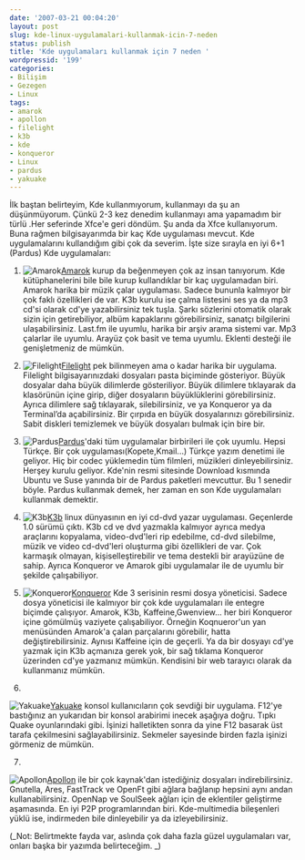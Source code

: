 ```yaml
---
date: '2007-03-21 00:04:20'
layout: post
slug: kde-linux-uygulamalari-kullanmak-icin-7-neden
status: publish
title: 'Kde uygulamaları kullanmak için 7 neden '
wordpressid: '199'
categories:
- Bilişim
- Gezegen
- Linux
tags:
- amarok
- apollon
- filelight
- k3b
- kde
- konqueror
- Linux
- pardus
- yakuake
---
```


İlk baştan belirteyim, Kde kullanmıyorum, kullanmayı da şu an düşünmüyorum. Çünkü 2-3 kez denedim kullanmayı ama yapamadım bir türlü .Her seferinde Xfce'e geri döndüm. Şu anda da Xfce kullanıyorum. Buna rağmen bilgisayarımda bir kaç Kde uygulaması mevcut. Kde uygulamalarını kullandığım gibi çok da severim. İşte size sırayla en iyi 6+1 (Pardus) Kde uygulamaları:




	
  1. ![Amarok](http://arsln.org/image/kde10amarok.jpg)[Amarok](http://amarok.kde.org/) kurup da beğenmeyen çok az insan tanıyorum. Kde kütüphanelerini bile bile kurup kullandıklar bir kaç uygulamadan biri. Amarok harika bir müzik çalar uygulaması. Sadece bununla kalmıyor bir çok faklı özellikleri de var. K3b kurulu ise çalma listesini ses ya da mp3 cd'si olarak cd'ye yazabilirsiniz tek tuşla. Şarkı sözlerini otomatik olarak sizin için getirebiliyor, albüm kapaklarını görebilirsiniz, sanatçı bilgilerini ulaşabilirsiniz. Last.fm ile uyumlu, harika bir arşiv arama sistemi var. Mp3 çalarlar ile uyumlu. Arayüz çok basit ve tema uyumlu. Eklenti desteği ile genişletmeniz de mümkün. 




	
  2. ![Filelight](http://arsln.org/image/kde10filelight.jpg)[Filelight](http://www.kde-apps.org/content/show.php?content=9887) pek bilinmeyen ama o kadar harika bir uygulama. Filelight bilgisayarınızdaki dosyaları pasta biçiminde gösteriyor. Büyük dosyalar daha büyük dilimlerde gösteriliyor. Büyük dilimlere tıklayarak da klasörünün içine girip, diğer dosyaların büyüklüklerini görebilirsiniz. Ayrıca dilimlere sağ tıklayarak, silebilirsiniz, ve ya Konqueror ya da Terminal’da açabilirsiniz. Bir çırpıda en büyük dosyalarınızı görebilirsiniz. Sabit diskleri temizlemek ve büyük dosyaları bulmak için bire bir.



 



	
  3. ![Pardus](http://arsln.org/image/kde10pardus.png)[Pardus](http://www.pardus.org.tr/index.html)'daki tüm uygulamalar birbirileri ile çok uyumlu. Hepsi Türkçe. Bir çok uygulaması(Kopete,Kmail...) Türkçe yazım denetimi ile geliyor. Hiç bir codec yüklemedin tüm filmleri, müzikleri dinleyebilirsiniz. Herşey kurulu geliyor. Kde'nin resmi sitesinde Download kısmında Ubuntu ve Suse yanında bir de Pardus paketleri mevcuttur. Bu 1 senedir böyle. Pardus kullanmak demek, her zaman en son Kde uygulamaları kullanmak demektir. 



	
  4. ![K3b](http://arsln.org/image/kde10k3b.jpg)[K3b](http://k3b.plainblack.com/) linux dünyasının en iyi cd-dvd yazar uygulaması. Geçenlerde 1.0 sürümü çıktı. K3b cd ve dvd yazmakla kalmıyor ayrıca medya araçlarını kopyalama, video-dvd'leri rip edebilme, cd-dvd silebilme, müzik ve video cd-dvd'leri oluşturma gibi özellikleri de var. Çok karmaşık olmayan, kişiselleştirebilir ve tema destekli bir arayüzüne de sahip. Ayrıca Konqueror ve Amarok gibi uygulamalar ile de uyumlu bir şekilde çalışabiliyor.



	
  5. ![Konqueror](http://arsln.org/image/kde10konqueror.jpg)[Konqueror](http://www.konqueror.org/) Kde 3 serisinin resmi dosya yöneticisi. Sadece dosya yöneticisi ile kalmıyor bir çok kde uygulamaları ile entegre biçimde çalışıyor. Amarok, K3b, Kaffeine,Gwenview... her biri Konqueror içine gömülmüş vaziyete çalışabiliyor. Örneğin Koqnueror'un yan menüsünden Amarok'a çalan parçalarını görebilir, hatta değiştirebilirsiniz. Aynısı Kaffeine için de geçerli. Ya da bir dosyayı cd'ye yazmak için K3b açmanıza gerek yok, bir sağ tıklama Konqueror üzerinden cd'ye yazmanız mümkün. Kendisini bir web tarayıcı olarak da kullanmanız mümkün. 


	
  6. 
![Yakuake](http://arsln.org/image/kde10yakuake.jpg)[Yakuake](http://yakuake.uv.ro/) konsol kullanıcıların çok sevdiği bir uygulama. F12'ye bastığınız an yukarıdan bir konsol arabirimi inecek aşağıya doğru. Tıpkı Quake oyunlarındaki gibi. İşinizi halletikten sonra da yine F12 basarak üst tarafa çekilmesini sağlayabilirsiniz. Sekmeler sayesinde birden fazla işinizi görmeniz de mümkün.

  


	
  7. 
![Apollon](http://arsln.org/image/kde10apollon.png)[Apollon](http://apollon.sourceforge.net/index.html) ile bir çok kaynak'dan istediğiniz dosyaları indirebilirsiniz. Gnutella, Ares, FastTrack ve OpenFt gibi ağlara bağlanıp hepsini aynı andan kullanabilirsiniz. OpenNap ve SoulSeek ağları için de eklentiler geliştirme aşamasında. En iyi P2P programlarından biri. Kde-multimedia bileşenleri yüklü ise, indirmeden bile dinleyebilir ya da izleyebilirsiniz. 



(_Not: Belirtmekte fayda var, aslında çok daha fazla güzel uygulamaları var, onları başka bir yazımda belirteceğim. _)
